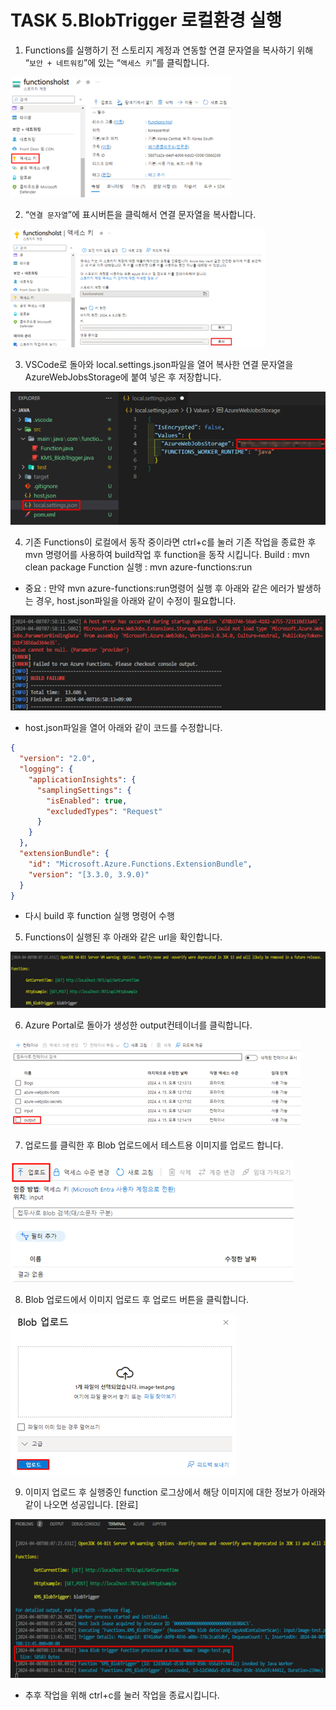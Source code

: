# TASK 5.BlobTrigger 로컬환경 실행
1.	Functions를 실행하기 전 스토리지 계정과 연동할 연결 문자열을 복사하기 위해 “`보안 + 네트워킹`”에 있는 “`액세스 키`”를 클릭합니다.
 
![img](./img/task5/1.png)

2.	“`연결 문자열`”에 표시버튼을 클릭해서 연결 문자열을 복사합니다.
 
![img](./img/task5/2.png)

3.	VSCode로 돌아와 local.settings.json파일을 열어 복사한 연결 문자열을 AzureWebJobsStorage에 붙여 넣은 후 저장합니다.
 
![img](./img/task5/3.png)

4.	기존 Functions이 로컬에서 동작 중이라면 ctrl+c를 눌러 기존 작업을 종료한 후 mvn 명령어를 사용하여 build작업 후 function을 동작 시킵니다.
Build : mvn clean package
Function 실행 : mvn azure-functions:run

- 중요 : 만약 mvn azure-functions:run명령어 실행 후 아래와 같은 에러가 발생하는 경우, host.json파일을 아래와 같이 수정이 필요합니다.
 
![img](./img/task5/4.png)

- host.json파일을 열어 아래와 같이 코드를 수정합니다.
```json
{
  "version": "2.0",
  "logging": {
    "applicationInsights": {
      "samplingSettings": {
        "isEnabled": true,
        "excludedTypes": "Request"
      }
    }
  },
  "extensionBundle": {
    "id": "Microsoft.Azure.Functions.ExtensionBundle",
    "version": "[3.3.0, 3.9.0)"
  }
}
```
- 다시 build 후 function 실행 명령어 수행

5.	Functions이 실행된 후 아래와 같은 url을 확인합니다.
 
![img](./img/task5/5.png)

6.	Azure Portal로 돌아가 생성한 output컨테이너를 클릭합니다.
 
![img](./img/task5/6.png)

7.	업로드를 클릭한 후 Blob 업로드에서 테스트용 이미지를 업로드 합니다.
 
![img](./img/task5/7.png)

8.	Blob 업로드에서 이미지 업로드 후 업로드 버튼을 클릭합니다. 
 
![img](./img/task5/8.png)

9.	이미지 업로드 후 실행중인 function 로그상에서 해당 이미지에 대한 정보가 아래와 같이 나오면 성공입니다. [완료]
 
![img](./img/task5/9.png)
- 추후 작업을 위해 ctrl+c를 눌러 작업을 종료시킵니다.

